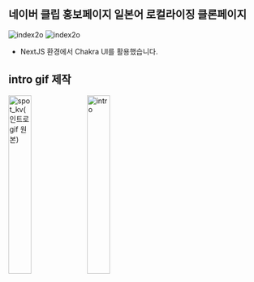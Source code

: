 ## 네이버 클립 홍보페이지 일본어 로컬라이징 클론페이지
![index2o](https://github.com/user-attachments/assets/0c30c510-919f-4c38-b014-609220121138)
![index2o](https://github.com/user-attachments/assets/e895d8ed-37a1-4aab-bc0d-d23968019aea)
-   NextJS 환경에서 Chakra UI를 활용했습니다.
## intro gif 제작
<div style="text-align: left;">
  <img src="https://github.com/user-attachments/assets/c59b3fac-b5ee-494f-8466-b87300df5502" alt="spot_kv(인트로gif 원본)" style="width: 30%; display: inline-block; vertical-align: middle;">
  <img src="https://github.com/user-attachments/assets/dca85651-f16f-460c-b3a5-7335a8e58606" alt="intro" style="width: 30%; display: inline-block; vertical-align: middle;">
</div>

